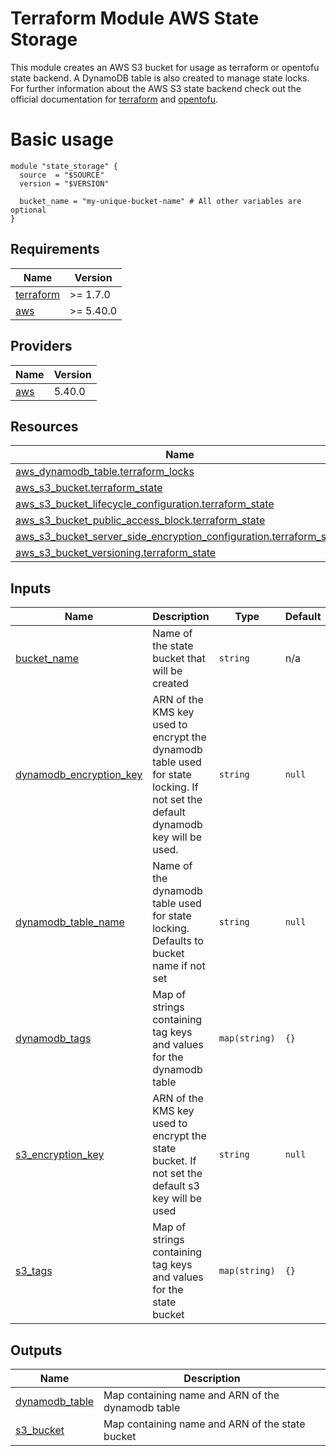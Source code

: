 # Terraform Module AWS State Storage

This module creates an AWS S3 bucket for usage as terraform or opentofu state backend. A DynamoDB table is also created to manage state locks.  
For further information about the AWS S3 state backend check out the official documentation for [terraform](https://developer.hashicorp.com/terraform/language/settings/backends/s3) and [opentofu](https://opentofu.org/docs/language/settings/backends/s3/).

# Basic usage

```hcl
module "state_storage" {
  source  = "$SOURCE"
  version = "$VERSION"

  bucket_name = "my-unique-bucket-name" # All other variables are optional
}
```

<!-- BEGIN_TF_DOCS -->
## Requirements

| Name | Version |
|------|---------|
| <a name="requirement_terraform"></a> [terraform](#requirement\_terraform) | >= 1.7.0 |
| <a name="requirement_aws"></a> [aws](#requirement\_aws) | >= 5.40.0 |

## Providers

| Name | Version |
|------|---------|
| <a name="provider_aws"></a> [aws](#provider\_aws) | 5.40.0 |

## Resources

| Name | Type |
|------|------|
| [aws_dynamodb_table.terraform_locks](https://registry.terraform.io/providers/hashicorp/aws/latest/docs/resources/dynamodb_table) | resource |
| [aws_s3_bucket.terraform_state](https://registry.terraform.io/providers/hashicorp/aws/latest/docs/resources/s3_bucket) | resource |
| [aws_s3_bucket_lifecycle_configuration.terraform_state](https://registry.terraform.io/providers/hashicorp/aws/latest/docs/resources/s3_bucket_lifecycle_configuration) | resource |
| [aws_s3_bucket_public_access_block.terraform_state](https://registry.terraform.io/providers/hashicorp/aws/latest/docs/resources/s3_bucket_public_access_block) | resource |
| [aws_s3_bucket_server_side_encryption_configuration.terraform_state](https://registry.terraform.io/providers/hashicorp/aws/latest/docs/resources/s3_bucket_server_side_encryption_configuration) | resource |
| [aws_s3_bucket_versioning.terraform_state](https://registry.terraform.io/providers/hashicorp/aws/latest/docs/resources/s3_bucket_versioning) | resource |

## Inputs

| Name | Description | Type | Default | Required |
|------|-------------|------|---------|:--------:|
| <a name="input_bucket_name"></a> [bucket\_name](#input\_bucket\_name) | Name of the state bucket that will be created | `string` | n/a | yes |
| <a name="input_dynamodb_encryption_key"></a> [dynamodb\_encryption\_key](#input\_dynamodb\_encryption\_key) | ARN of the KMS key used to encrypt the dynamodb table used for state locking. If not set the default dynamodb key will be used. | `string` | `null` | no |
| <a name="input_dynamodb_table_name"></a> [dynamodb\_table\_name](#input\_dynamodb\_table\_name) | Name of the dynamodb table used for state locking. Defaults to bucket name if not set | `string` | `null` | no |
| <a name="input_dynamodb_tags"></a> [dynamodb\_tags](#input\_dynamodb\_tags) | Map of strings containing tag keys and values for the dynamodb table | `map(string)` | `{}` | no |
| <a name="input_s3_encryption_key"></a> [s3\_encryption\_key](#input\_s3\_encryption\_key) | ARN of the KMS key used to encrypt the state bucket. If not set the default s3 key will be used | `string` | `null` | no |
| <a name="input_s3_tags"></a> [s3\_tags](#input\_s3\_tags) | Map of strings containing tag keys and values for the state bucket | `map(string)` | `{}` | no |

## Outputs

| Name | Description |
|------|-------------|
| <a name="output_dynamodb_table"></a> [dynamodb\_table](#output\_dynamodb\_table) | Map containing name and ARN of the dynamodb table |
| <a name="output_s3_bucket"></a> [s3\_bucket](#output\_s3\_bucket) | Map containing  name and ARN of the state bucket |
<!-- END_TF_DOCS -->
